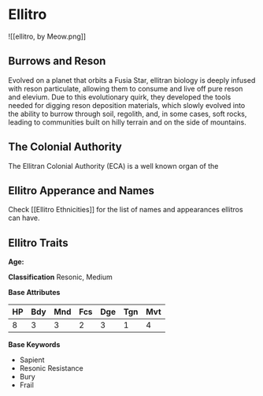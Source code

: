 # Ellitro

![[ellitro, by Meow.png]]

## Burrows and Reson
Evolved on a planet that orbits a Fusia Star, ellitran biology is deeply infused with reson particulate, allowing them to consume and live off pure reson and elevium. Due to this evolutionary quirk, they developed the tools needed for digging reson deposition materials, which slowly evolved into the ability to burrow through soil, regolith, and, in some cases, soft rocks, leading to communities built on hilly terrain and on the side of mountains.

## The Colonial Authority
The Ellitran Colonial Authority (ECA) is a well known organ of the 

## Ellitro Apperance and Names
Check [[Ellitro Ethnicities]] for the list of names and appearances ellitros can have.

## Ellitro Traits
__Age:__ 

__Classification__
Resonic, Medium

__Base Attributes__

HP | Bdy | Mnd | Fcs | Dge | Tgn | Mvt 
-- | --- | --- | --- | --- | --- | --- 
8 | 3 | 3 | 2 | 3 | 1 | 4 

__Base Keywords__
- Sapient
- Resonic Resistance
- Bury
- Frail